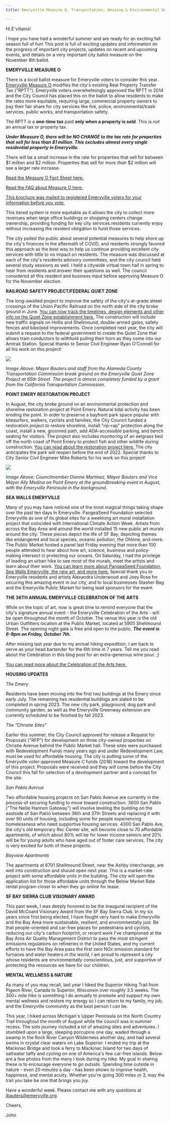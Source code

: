 ```yaml
---
title: Emeryville Measure O, Transportation, Housing & Environmental Updates

---
```

Hi E'villains!

I hope you have had a wonderful summer and are ready for an exciting fall season full of fun! This post is full of exciting updates and information on the progress of important city projects, updates on recent and upcoming events, and details on a very important city ballot measure on the November 8th ballot.

**EMERYVILLE MEASURE O**

There is a _local_ ballot measure for Emeryville voters to consider this year. [Emeryville Measure O](https://www.ci.emeryville.ca.us/1443/Measure-O---Real-Property-Transfer-Tax) modifies the city's existing Real Property Transfer Tax ("RPTT"). Emeryville voters overwhelmingly approved the RPTT in 2014 and the City Council has placed this on the ballot to allow residents to make the rates more equitable, requiring large, commercial property owners to pay their fair share for city services like fire, police, environmental/trash services, public works, and transportation safety.

The RPTT is a **one-time tax** paid **only when a property is sold**. This is _not_ an annual tax or property tax.

**_Under Measure O, there will be NO CHANGE to the tax rate for properties that sell for less than $1 million. This excludes almost every single residential property in Emeryville._**

There will be a small increase in the rate for properties that sell for between $1 million and $2 million. Properties that sell for _more than_ $2 million will see a larger rate increase.

[Read the Measure O Fact Sheet here.](https://www.ci.emeryville.ca.us/DocumentCenter/View/14402/Measure-O-Fact-Sheet?bidId=)

[Read the FAQ about Measure O here.](https://www.ci.emeryville.ca.us/DocumentCenter/View/14404/Measure-O-FAQ?bidId=)

[This brochure was mailed to registered Emeryville voters for your information before you vote.](https://www.ci.emeryville.ca.us/DocumentCenter/View/14403/Measure-O-Brochure?bidId=)

This tiered system is more equitable as it allows the city to collect more revenues when large office buildings or shopping centers change ownership, providing funding for key city services residents currently enjoy without increasing the resident obligation to fund those services.

The city polled the public about several potential measures to help shore up the city's finances in the aftermath of COVID, and residents strongly favored this approach as the best way to help us continue providing excellent city services with little to no impact on residents. The measure was discussed at each of the city's residents advisory committees, and the city council held several study sessions as well. I held a citywide virtual town hall in spring to hear from residents and answer their questions as well. The council considered all this resident and business input before approving Measure O for the November election.

**RAILROAD SAFETY PROJECT/FEDERAL QUIET ZONE**

The long-awaited project to improve the safety of the city's at-grade street crossings of the Union Pacific Railroad on the north side of the city broke ground in June. [You can now track the timelines, design elements and other info on the Quiet Zone establishment here.](https://www.ci.emeryville.ca.us/CivicAlerts.aspx?AID=1136) The construction will include new traffic signals on Hollis and Shellmound, double-armed gates, safety fences and bike/ped improvements. Once completed next year, the city will submit a request to the federal government to create the Quiet Zone that allows train conductors to withhold pulling their horn as they come into our Amtrak Station. Special thanks to Senior Civil Engineer Ryan O'Connell for all his work on this project!

![](/img/quiet-zone.jpg)

_Image Above: Mayor Bauters and staff from the Alameda County Transportation Commission break ground on the Emeryville Quiet Zone Project at 65th Street. The project is almost completely funded by a grant from the California Transportation Commission._

**POINT EMERY RESTORATION PROJECT**

In August, the city broke ground on an environmental protection and shoreline restoration project at Point Emery. Natural tidal activity has been eroding the point. In order to preserve a bayfront park space popular with kitesurfers, walkers, cyclists and families, the City Council funded a restoration project to restore shoreline, install "rip-rap" protection along the coast, install a new, groomed path, add ADA-accessible parking, and bench seating for visitors. The project also includes monitoring of an eelgrass bed off the north coast of Point Emery to protect fish and other wildlife during construction. [You can read about the restoration project here. ](https://scc.ca.gov/webmaster/project_sites/watertrail/agendas/PointEmery_Reports_20161209.pdf) The city anticipates the park will reopen before the end of 2022. Special thanks to City Senior Civil Engineer Mike Roberts for his work on this project!

![](/img/point-emery.jpg)

_Image Above: Councilmember Dianne Martinez, Mayor Bauters and Vice Mayor Ally Medina on Point Emery at the groundbreaking event in August, with the Emeryville Peninsula in the background._

**SEA WALLS EMERYVILLE**

Many of you may have noticed one of the most magical things taking shape over the past ten days In Emeryville. PangeaSeed Foundation selected Emeryville as one of its global sites for a weeklong art mural installation project that coincided with International Climate Action Week. Artists from across the Bay Area and around the world installed 15 new public art murals around the city. These pieces depict the life of SF Bay, depicting themes like endangered and local species, oceanic pollution, the Ohlone, and more. The Public Market hosted a panel last Friday evening that more than 100 people attended to hear about how art, science, business and policy-making intersect in protecting our oceans. On Saturday, I had the privilege of leading an urban hike to see most of the murals, meet the artists and learn about their work. [You can learn more about PangeaSeed Foundation, Sea Walls Emeryville, the new art, and more here.](https://seawalls.org/activation/emeryville-usa/) Special thank you to Emeryville residents and artists Alexandra Underwood and Joey Rose for securing this amazing event in our city, and to local businesses Stasher Bag and the Emeryville Public Market for being lead sponsors for the event.

**THE 36TH ANNUAL EMERYVILLE CELEBRATION OF THE ARTS**

While on the topic of art, now is great time to remind everyone that the city's signature annual event - the Emeryville Celebration of the Arts - will be open throughout the month of October. The venue this year is the old Urban Outfitters location at the Public Market, located at 5905 Shellmound Street. The opening night gala is free and open to the public. **_The event is 6-9pm on Friday, October 7th._**

After missing last year due to my annual hiking expedition, I am back to serve as your head bartender for the 6th time in 7 years. Tell me you read about the Celebration in this blog post for an extra-generous wine pour.  ;)

[You can read more about the Celebration of the Arts here.](https://www.emeryarts.org/)

**HOUSING UPDATES**

_The Emery_

Residents have been moving into the first two buildings at the Emery since early July. The remaining two residential buildings are slated to be completed in spring 2023. The new city park, playground, dog park and community garden, as well as the Emeryville Greenway extension are currently scheduled to be finished by fall 2023.

_The "Christie Sites"_

Earlier this summer, the City Council approved for release a Request for Proposals ("RFP") for development on three city-owned properties on Christie Avenue behind the Public Market hall. These sites were purchased with Redevelopment Funds many years ago and under Redevelopment Law, must be used for affordable housing. The city is putting some of the Emeryville voter-approved Measure C funds (2018) toward the development of this project. Proposals were received and they will come before the City Council this fall for selection of a development partner and a concept for the site.

_San Pablo Avenue_

Two affordable housing projects on San Pablo Avenue are currently in the process of securing funding to move toward construction. 3600 San Pablo ("The Nellie Hannon Gateway") will involve leveling the building on the eastside of San Pablo between 36th and 37th Streets and replacing it with over 90 units of housing, including some for people experiencing homelessness who need supportive housing services. 4300 San Pablo Ave, the city's old temporary Rec Center site, will become close to 70 affordable apartments, of which about 80% will be for lower income seniors and 20% will be for young adults who have aged out of foster care services. The city is very excited for both of these projects. 

_Bayview Apartments_

The apartments at 6701 Shellmound Street, near the Ashby interchange, are well into construction and should open next year. This is a market-rate project with some affordable units in the building. The city will open the application list for those affordable units through the Below Market Rate rental program closer to when they go online for lease.

**SF BAY SIERRA CLUB VISIONARY AWARD**

This past week, I was deeply honored to be the inaugural recipient of the David McCoard Visionary Award from the SF Bay Sierra Club. In my six years since first being elected, I have fought very hard to make Emeryville and the Bay Area more sustainable, resilient, and environmentally just. Be that people-oriented and car-free places for pedestrians and cyclists, reducing our city's carbon footprint, or recent work I've championed at the Bay Area Air Quality Management District to pass the most stringent emissions regulations on refineries in the United States, and my current efforts to have the Bay Area pass the first zero NOx emission standard for furnaces and water heaters _in the world_, I am proud to represent a city whose residents are environmentally conscientious, just, and supportive of protecting the resources we have for our children.

**MENTAL WELLNESS & NATURE**

As many of you may recall, last year I hiked the Superior Hiking Trail from Pigeon River, Canada to Superior, Wisconsin over roughly 3.5 weeks. The 300+ mile hike is something I do annually to promote and support my own mental wellness and restore my energy so I can return to my family, my job, and the Emeryville community as the best person I can be. 

This year, I hiked across Michigan's Upper Peninsula on the North Country Trail throughout the month of August while the council was in summer recess. The solo journey included a lot of amazing sites and adventures. I stumbled upon a large, sleeping porcupine one day, waded through a swamp in the Rock River Canyon Wilderness another day, and had several swims in crystal clear waters on Lake Superior. I ended my trip at the Mackinac Bridge and took a ferry to Mackinac Island for two days of saltwater taffy and cycling on one of America's few car-free islands. Below are a few photos from the many I took during my hike. My goal in sharing these is to encourage everyone to _go outside_. Spending time outside in nature - even 20 minutes a day - has been shown to improve health, happiness, and mental acuity. Whether you're going 300 miles or 3, may the trail you take be one that brings you joy.

Have a wonderful week. Please contact me with any questions at jbauters@emeryville.org.

Cheers,

John